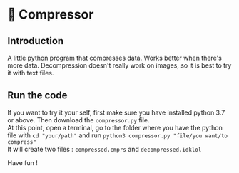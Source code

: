 
# 📁 Compressor

## Introduction

A little python program that compresses data. Works better when there's more data. Decompression doesn't really work
on images, so it is best to try it with text files.

## Run the code

If you want to try it your self, first make sure you have 
installed python 3.7 or above. Then download the `compressor.py`
file.  
At this point, open a terminal, go to the folder where you 
have the python file with `cd "your/path"` and run
`python3 compressor.py "file/you want/to compress"`  
It will create two files : `compressed.cmprs` and `decompressed.idklol`

Have fun !